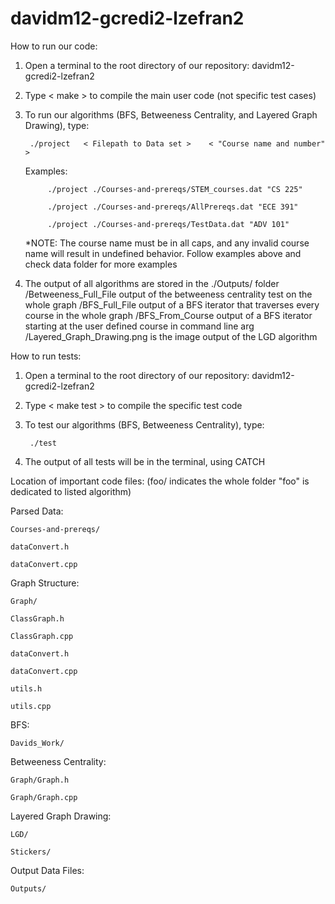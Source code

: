 # davidm12-gcredi2-lzefran2

How to run our code:

1) Open a terminal to the root directory of our repository: davidm12-gcredi2-lzefran2
2) Type < make > to compile the main user code (not specific test cases)
3) To run our algorithms (BFS, Betweeness Centrality, and Layered Graph Drawing), type:
        
        ./project   < Filepath to Data set >    < "Course name and number" >
    
    Examples: 
    
            ./project ./Courses-and-prereqs/STEM_courses.dat "CS 225"
    
            ./project ./Courses-and-prereqs/AllPrereqs.dat "ECE 391"
    
            ./project ./Courses-and-prereqs/TestData.dat "ADV 101"

    *NOTE: The course name must be in all caps, and any invalid course name will result in undefined behavior. Follow examples above and check data folder for more examples

4) The output of all algorithms are stored in the ./Outputs/ folder
    /Betweeness_Full_File           output of the betweeness centrality test on the whole graph
    /BFS_Full_File                  output of a BFS iterator that traverses every course in the whole graph
    /BFS_From_Course                output of a BFS iterator starting at the user defined course in command line arg
    /Layered_Graph_Drawing.png      is the image output of the LGD algorithm
    



How to run tests:

1) Open a terminal to the root directory of our repository: davidm12-gcredi2-lzefran2
2) Type < make test > to compile the specific test code 
3) To test our algorithms (BFS, Betweeness Centrality), type:
        
        ./test

4) The output of all tests will be in the terminal, using CATCH




Location of important code files:       (foo/  indicates the whole folder "foo" is dedicated to listed algorithm)

Parsed Data:
    
    Courses-and-prereqs/

    dataConvert.h
    
    dataConvert.cpp

Graph Structure:
    
    Graph/
    
    ClassGraph.h
    
    ClassGraph.cpp
    
    dataConvert.h
    
    dataConvert.cpp
    
    utils.h
    
    utils.cpp

BFS:

    Davids_Work/

Betweeness Centrality:

    Graph/Graph.h

    Graph/Graph.cpp

Layered Graph Drawing:

    LGD/

    Stickers/

Output Data Files:
 
    Outputs/

